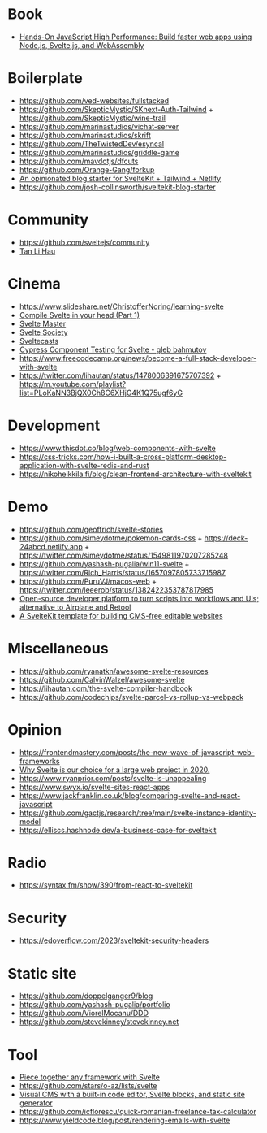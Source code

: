 # Book

- [Hands-On JavaScript High Performance: Build faster web apps using Node.js, Svelte.js, and WebAssembly](https://www.goodreads.com/book/show/52994359-hands-on-javascript-high-performance)

# Boilerplate

- https://github.com/ved-websites/fullstacked
- https://github.com/SkepticMystic/SKnext-Auth-Tailwind + https://github.com/SkepticMystic/wine-trail
- https://github.com/marinastudios/vichat-server
- https://github.com/marinastudios/skrift
- https://github.com/TheTwistedDev/esyncal
- https://github.com/marinastudios/griddle-game
- https://github.com/mavdotjs/dfcuts
- https://github.com/Orange-Gang/forkup
- [An opinionated blog starter for SvelteKit + Tailwind + Netlify](https://github.com/sw-yx/swyxkit)
- https://github.com/josh-collinsworth/sveltekit-blog-starter

# Community

- https://github.com/sveltejs/community
- [Tan Li Hau](https://m.youtube.com/channel/UCbmC3HP3FaAFdcZkui8YoMQ/playlists)

# Cinema

- https://www.slideshare.net/ChristofferNoring/learning-svelte
- [Compile Svelte in your head (Part 1)](https://twitter.com/lihautan/status/1235004722970390529)
- [Svelte Master](https://m.youtube.com/channel/UCg6SQd5jnWo5Y70rZD9SQFA/playlists)
- [Svelte Society](https://m.youtube.com/channel/UCZSr5B0l07JXK2FIeWA0-jw)
- [Sveltecasts](https://m.youtube.com/channel/UCIfNB1TN_Wh40hMh62Hcitw)
- [Cypress Component Testing for Svelte - gleb bahmutov](https://m.youtube.com/playlist?list=PLP9o9QNnQuAa50lwW3cUql5sgdKIWkapp)
- https://www.freecodecamp.org/news/become-a-full-stack-developer-with-svelte
- https://twitter.com/lihautan/status/1478006391675707392 + https://m.youtube.com/playlist?list=PLoKaNN3BjQX0Ch8C6XHjG4K1Q75ugf6yG

# Development

- https://www.thisdot.co/blog/web-components-with-svelte
- https://css-tricks.com/how-i-built-a-cross-platform-desktop-application-with-svelte-redis-and-rust
- https://nikoheikkila.fi/blog/clean-frontend-architecture-with-sveltekit

# Demo

- https://github.com/geoffrich/svelte-stories
- https://github.com/simeydotme/pokemon-cards-css + https://deck-24abcd.netlify.app + https://twitter.com/simeydotme/status/1549811970207285248
- https://github.com/yashash-pugalia/win11-svelte + https://twitter.com/Rich_Harris/status/1657097805733715987
- https://github.com/PuruVJ/macos-web + https://twitter.com/leeerob/status/1382422353787817985
- [Open-source developer platform to turn scripts into workflows and UIs; alternative to Airplane and Retool](https://github.com/windmill-labs/windmill)
- [A SvelteKit template for building CMS-free editable websites](https://github.com/michael/editable-website)

# Miscellaneous

- https://github.com/ryanatkn/awesome-svelte-resources
- https://github.com/CalvinWalzel/awesome-svelte
- https://lihautan.com/the-svelte-compiler-handbook
- https://github.com/codechips/svelte-parcel-vs-rollup-vs-webpack

# Opinion

- https://frontendmastery.com/posts/the-new-wave-of-javascript-web-frameworks
- [Why Svelte is our choice for a large web project in 2020.](https://github.com/feltcoop/why-svelte)
- https://www.ryanprior.com/posts/svelte-is-unappealing
- https://www.swyx.io/svelte-sites-react-apps
- https://www.jackfranklin.co.uk/blog/comparing-svelte-and-react-javascript
- https://github.com/gactjs/research/tree/main/svelte-instance-identity-model
- https://elliscs.hashnode.dev/a-business-case-for-sveltekit

# Radio

- https://syntax.fm/show/390/from-react-to-sveltekit

# Security

- https://edoverflow.com/2023/sveltekit-security-headers

# Static site

- https://github.com/doppelganger9/blog
- https://github.com/yashash-pugalia/portfolio
- https://github.com/ViorelMocanu/DDD
- https://github.com/stevekinney/stevekinney.net

# Tool

- [Piece together any framework with Svelte](https://github.com/Mokshit06/sveltris)
- https://github.com/stars/o-az/lists/svelte
- [Visual CMS with a built-in code editor, Svelte blocks, and static site generator](https://github.com/primocms/primo)
- https://github.com/icflorescu/quick-romanian-freelance-tax-calculator
- https://www.yieldcode.blog/post/rendering-emails-with-svelte
